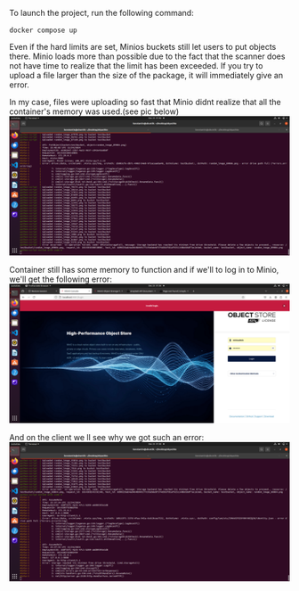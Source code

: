 To launch the project, run the following command:
```
docker compose up
```
Even if the hard limits are set, Minios buckets still let users to put objects there.
Minio loads more than possible due to the fact that the scanner does not have time to realize that the limit has been exceeded.
If you try to upload a file larger than the size of the package, it will immediately give an error.

In my case, files were uploading so fast that Minio didnt realize that all the container's memory was used.(see pic below)
![1.png](1.png)

Container still has some memory to function and if we'll to log in to Minio, we'll get the following error:
![2.png](2.png)


And on the client we ll see why we got such an error:
![3.png](3.png)